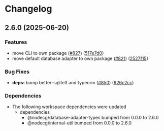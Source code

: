 # Changelog

## 2.6.0 (2025-06-20)


### Features

* move CLI to own package ([#827](https://github.com/Hoishin/nodecg/issues/827)) ([517e7d0](https://github.com/Hoishin/nodecg/commit/517e7d0f4dcea97cd681a07813a254f7c204d37a))
* move default database adapter to own package ([#821](https://github.com/Hoishin/nodecg/issues/821)) ([2527f15](https://github.com/Hoishin/nodecg/commit/2527f151737971a9dbde5f686f97edf48c48735b))


### Bug Fixes

* **deps:** bump better-sqlite3 and typeorm ([#850](https://github.com/Hoishin/nodecg/issues/850)) ([926c2cc](https://github.com/Hoishin/nodecg/commit/926c2cc0ca94e6df6437ad0323ad0b226e6f79ca))


### Dependencies

* The following workspace dependencies were updated
  * dependencies
    * @nodecg/database-adapter-types bumped from 0.0.0 to 2.6.0
    * @nodecg/internal-util bumped from 0.0.0 to 2.6.0
